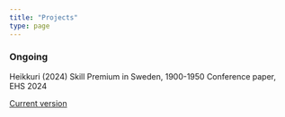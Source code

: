 ```yaml
---
title: "Projects"
type: page
---
```



### Ongoing 

Heikkuri (2024) Skill Premium in Sweden, 1900-1950
Conference paper, EHS 2024

[Current version](/static/Papers/heikkuri_skill_premium_in_sweden_EHS.pdf)


